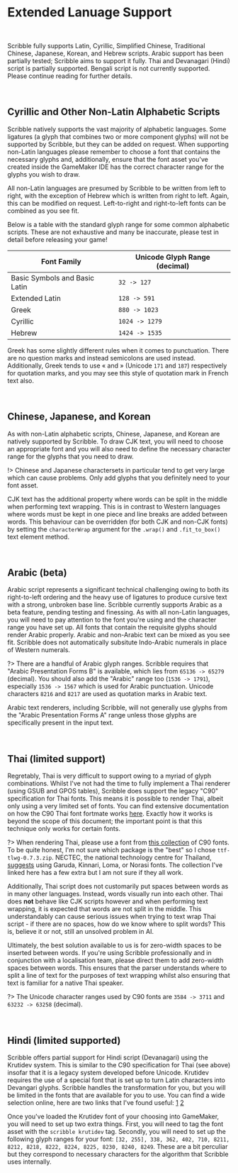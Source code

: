 # Extended Lanuage Support

&nbsp;

Scribble fully supports Latin, Cyrillic, Simplified Chinese, Traditional Chinese, Japanese, Korean, and Hebrew scripts. Arabic support has been partially tested; Scribble aims to support it fully. Thai and Devanagari (Hindi) script is partially supported. Bengali script is not currently supported. Please continue reading for further details.

&nbsp;

## Cyrillic and Other Non-Latin Alphabetic Scripts

Scribble natively supports the vast majority of alphabetic languages. Some ligatures (a glyph that combines two or more component glyphs) will not be supported by Scribble, but they can be added on request. When supporting non-Latin languages please remember to choose a font that contains the necessary glyphs and, additionally, ensure that the font asset you've created inside the GameMaker IDE has the correct character range for the glyphs you wish to draw.

All non-Latin languages are presumed by Scribble to be written from left to right, with the exception of Hebrew which is written from right to left. Again, this can be modified on request. Left-to-right and right-to-left fonts can be combined as you see fit.

Below is a table with the standard glyph range for some common alphabetic scripts. These are not exhaustive and many be inaccurate, please test in detail before releasing your game!

|Font Family                  |Unicode Glyph Range (decimal)|
|-----------------------------|-----------------------------|
|Basic Symbols and Basic Latin|`32 -> 127`                  |
|Extended Latin               |`128 -> 591`                 |
|Greek                        |`880 -> 1023`                |
|Cyrillic                     |`1024 -> 1279`               |
|Hebrew                       |`1424 -> 1535`               |

Greek has some slightly different rules when it comes to punctuation. There are no question marks and instead semicolons are used instead. Additionally, Greek tends to use « and » (Unicode `171` and `187`) respectively for quotation marks, and you may see this style of quotation mark in French text also.

&nbsp;

## Chinese, Japanese, and Korean

As with non-Latin alphabetic scripts, Chinese, Japanese, and Korean are natively supported by Scribble. To draw CJK text, you will need to choose an appropriate font and you will also need to define the necessary character range for the glyphs that you need to draw.

!> Chinese and Japanese charactersets in particular tend to get very large which can cause problems. Only add glyphs that you definitely need to your font asset.

CJK text has the additional property where words can be split in the middle when performing text wrapping. This is in contrast to Western languages where words must be kept in one piece and line breaks are added between words. This behaviour can be overridden (for both CJK and non-CJK fonts) by setting the `characterWrap` argument for the `.wrap()` and `.fit_to_box()` text element method.

&nbsp;

## Arabic (beta)

Arabic script represents a significant technical challenging owing to both its right-to-left ordering and the heavy use of ligatures to produce cursive text with a strong, unbroken base line. Scribble currently supports Arabic as a beta feature, pending testing and finessing. As with all non-Latin languages, you will need to pay attention to the font you're using and the character range you have set up. All fonts that contain the requisite glyphs should render Arabic properly. Arabic and non-Arabic text can be mixed as you see fit. Scribble does not automatically subsitute Indo-Arabic numerals in place of Western numerals.

?> There are a handful of Arabic glyph ranges. Scribble requires that "Arabic Presentation Forms B" is available, which lies from `65136 -> 65279` (decimal). You should also add the "Arabic" range too (`1536 -> 1791`), especially `1536 -> 1567` which is used for Arabic punctuation. Unicode characters `8216` and `8217` are used as quotation marks in Arabic text.

Arabic text renderers, including Scribble, will not generally use glyphs from the "Arabic Presentation Forms A" range unless those glyphs are specifically present in the input text.

&nbsp;

## Thai (limited support)

Regretably, Thai is very difficult to support owing to a myriad of glyph combinations. Whilst I've not had the time to fully implement a Thai renderer (using GSUB and GPOS tables), Scribble does support the legacy "C90" specification for Thai fonts. This means it is possible to render Thai, albeit only using a very limited set of fonts. You can find extensive documentation on how the C90 Thai font fortmate works [here](https://www.sys.kth.se/docs/texlive/texmf-dist/doc/fonts/enc/c90/c90.pdf). Exactly how it works is beyond the scope of this document; the important point is that this technique only works for certain fonts.

?> When rendering Thai, please use a font from [this collection](https://linux.thai.net/pub/thailinux/software/fonts-tlwg/fonts/) of C90 fonts. To be quite honest, I'm not sure which package is the "best" so I chose `ttf-tlwg-0.7.3.zip`. NECTEC, the national technology centre for Thailand, [suggests](https://www.nectec.or.th/pub/review-software/font/national-fonts.html) using Garuda, Kinnari, Loma, or Norasi fonts. The collection I've linked here has a few extra but I am not sure if they all work.

Additionally, Thai script does not customarily put spaces between words as in many other languages. Instead, words visually run into each other. Thai does **not** behave like CJK scripts however and when performing text wrapping, it is expected that words are not split in the middle. This understandably can cause serious issues when trying to text wrap Thai script - if there are no spaces, how do we know where to split words? This is, believe it or not, still an unsolved problem in AI.

Ultimately, the best solution available to us is for zero-width spaces to be inserted between words. If you're using Scribble professionally and in conjunction with a localisation team, please direct them to add zero-width spaces between words. This ensures that the parser understands where to split a line of text for the purposes of text wrapping whilst also ensuring that text is familiar for a native Thai speaker.

?> The Unicode character ranges used by C90 fonts are `3584 -> 3711` and `63232 -> 63258` (decimal).

&nbsp;

## Hindi (limited supported)

Scribble offers partial support for Hindi script (Devanagari) using the Krutidev system. This is similar to the C90 specification for Thai (see above) insofar that it is a legacy system developed before Unicode. Krutidev requires the use of a special font that is set up to turn Latin characters into Devangari glyphs. Scribble handles the transformation for you, but you will be limited in the fonts that are available for you to use. You can find a wide selection online, here are two links that I've found useful: [1](https://hindityping.info/download/hindi-fonts-kruti-dev)  [2](https://indiatyping.com/index.php/download/95-hindi-font-krutidev)

Once you've loaded the Krutidev font of your choosing into GameMaker, you will need to set up two extra things. First, you will need to tag the font asset with the `scribble krutidev` tag. Secondly, you will need to set up the following glyph ranges for your font: `[32, 255], 338, 362, 402, 710, 8211, 8212, 8218, 8222, 8224, 8225, 8230, 8240, 8249`. These are a bit perculiar but they correspond to necessary characters for the algorithm that Scribble uses internally.
